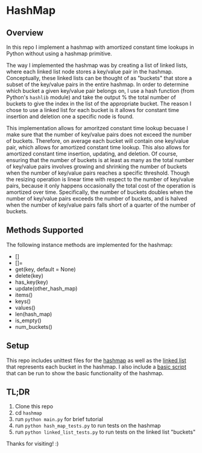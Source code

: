 # HashMap

## Overview

In this repo I implement a hashmap with amortized constant time lookups in Python without using a hashmap primitive.

The way I implemented the hashmap was by creating a list of linked lists, where each linked list node stores a key/value pair in the hashmap. Conceptually, these linked lists can be thought of as "buckets" that store a subset of the key/value pairs in the entire hashmap. In order to determine which bucket a given key/value pair  belongs on, I use a hash function (from Python's `hashlib` module) and take the output % the total number of buckets to give the index in the list of the appropriate bucket. The reason I chose to use a linked list for each bucket is it allows for constant time insertion and deletion one a specific node is found.

This implementation allows for amoritzed constant time lookup becuase I make sure that the number of key/value pairs does not exceed the number of buckets. Therefore, on average each bucket will contain one key/value pair, which allows for amortized constant time lookup. This also allows for amortized constant time insertion, updating, and deletion. Of course, ensuring that the number of buckets is at least as many as the total number of key/value pairs involves growing and shrinking the number of buckets when the number of key/value pairs reaches a specific threshold. Though the resizing operation is linear time with respect to the number of key/value pairs, because it only happens occasionally the total cost of the operation is amortized over time. Specifically, the number of buckets doubles when the number of key/value pairs exceeds the number of buckets, and is halved when the number of key/value pairs falls short of a quarter of the number of buckets.

## Methods Supported

The following instance methods are implemented for the hashmap:

* []
* []=
* get(key, default = None)
* delete(key)
* has_key(key)
* update(other_hash_map)
* items()
* keys()
* values()
* len(hash_map)
* is_empty()
* num_buckets()

## Setup

This repo includes unittest files for the [hashmap](./hash_map_tests.py) as well as the [linked list](./linked_list_tests.py) that represents each bucket in the hashmap. I also include a [basic script](./main.py) that can be run to show the basic functionality of the hashmap.

## TL;DR

1. Clone this repo
2. cd `hashmap`
3. run `python main.py` for brief tutorial
4. run `python hash_map_tests.py` to run tests on the hashmap
5. run `python linked_list_tests.py` to run tests on the linked list "buckets"

Thanks for visiting! :)
